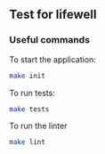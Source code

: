 ## Test for lifewell

### Useful commands

To start the application:

```bash
make init
```

To run tests:

```bash
make tests
```

To run the linter

```bash
make lint
```
